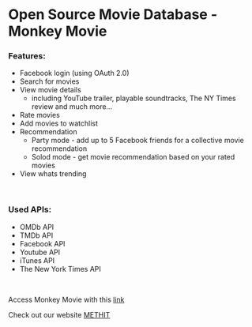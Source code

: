 <h1>Open Source Movie Database - Monkey Movie</h1>
<h3>Features:</h3>
<ul>
<li>Facebook login (using OAuth 2.0)</li>
<li>Search for movies</li>
<li>View movie details<br />
<ul>
<li>including YouTube trailer, playable soundtracks, The NY Times review and much more...</li>
</ul>
</li>
<li>Rate movies</li>
<li>Add movies to watchlist</li>
<li>Recommendation
<ul>
<li>Party mode - add up to 5 Facebook friends for a collective movie recommendation</li>
<li>Solod mode - get movie recommendation based on your rated movies</li>
</ul>
</li>
<li>View whats trending</li>
</ul>
<p>&nbsp;</p>
<h3>Used APIs:</h3>
<ul>
<li>OMDb API</li>
<li>TMDb API</li>
<li>Facebook API</li>
<li>Youtube API</li>
<li>iTunes API</li>
<li>The New York Times API</li>
</ul>
<p>&nbsp;</p>
<p>Access Monkey Movie with this&nbsp;<a title="Monkey Movie" href="https://monkeymovie.herokuapp.com">link</a></p>
<p>Check out our website&nbsp;<a title="METHIT" href="https://methit.com">METHIT</a></p>
